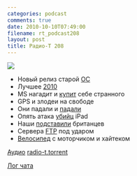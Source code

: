 ```yaml
---
categories: podcast
comments: true
date: 2010-10-10T07:49:00
filename: rt_podcast208
layout: post
title: Радио-Т 208
---
```


![](https://radio-t.com/images/radio-t/rt208.jpg)

- Новый релиз старой [ОС](http://www.opennet.ru/opennews/art.shtml?num=28170)
- Лучшее [2010](http://habrahabr.ru/company/aiken/blog/105516/)
- MS нагадит и [купит](http://www.gzt.ru/topnews/business/-microsoft-hochet-kupitj-adobe-nazlo-stivu-dzhobsu-/328793.html?from=reader) себе странного
- GPS и злодеи на свободе
- Они падали и [падали](http://mashable.com/2010/10/05/foursquare-downtime-post-mortem/)
- Опять атака [убийц](http://www.crunchgear.com/2010/10/07/cherrypals-cherrypad-gives-you-android-for-under-200/) iPad
- Наши [подставили](http://www.gzt.ru/topnews/hitech/-britantsy-poplatilisj-za-lyubovj-k-pesnyam-iz-/328840.html?from=reader) британцев
- Сервера [FTP](http://www.opennet.ru/opennews/art.shtml?num=28210) под ударом
- [Велосипед](http://www.wired.com/gadgetlab/2010/10/electric-bike-runs-almost-on-water/) с моторчиком и хайтеком

[Аудио](http://archive.rucast.net/radio-t/media/rt_podcast208.mp3)
[radio-t.torrent](http://www.radio-t.com/torrents/rt_podcast208.mp3.torrent)

[Лог чата](http://chat.radio-t.com/logs/radio-t-208.html)
<audio src="http://archive.rucast.net/radio-t/media/rt_podcast208.mp3" preload="none"></audio>
